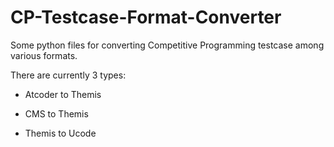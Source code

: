 # CP-Testcase-Format-Converter

Some python files for converting Competitive Programming testcase among various formats.

There are currently 3 types:

- Atcoder to Themis

- CMS to Themis

- Themis to Ucode

